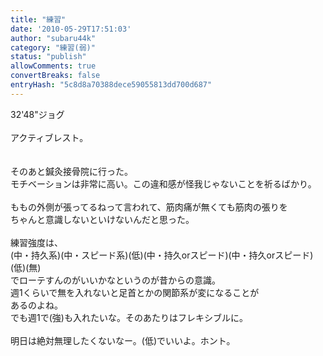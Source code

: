 ```yaml
---
title: "練習"
date: '2010-05-29T17:51:03'
author: "subaru44k"
category: "練習(弱)"
status: "publish"
allowComments: true
convertBreaks: false
entryHash: "5c8d8a70388dece59055813dd700d687"
---
```

32'48"ジョグ<br>
<br>
アクティブレスト。<br>
<br>
<br>
そのあと鍼灸接骨院に行った。<br>
モチベーションは非常に高い。この違和感が怪我じゃないことを祈るばかり。<br>
<br>
ももの外側が張ってるねって言われて、筋肉痛が無くても筋肉の張りを<br>
ちゃんと意識しないといけないんだと思った。<br>
<br>
練習強度は、<br>
(中・持久系)(中・スピード系)(低)(中・持久orスピード)(中・持久orスピード)(低)(無)<br>
でローテすんのがいいかなというのが昔からの意識。<br>
週1くらいで無を入れないと足首とかの関節系が変になることが<br>
あるのよね。<br>
でも週1で(強)も入れたいな。そのあたりはフレキシブルに。<br>
<br>
明日は絶対無理したくないなー。(低)でいいよ。ホント。
